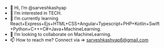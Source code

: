 - 👋 Hi, I’m @sarveshkashyap
- 👀 I’m interested in TECH.
- 🌱 I’m currently learning React+Express+Ejs+HTML+CSS+Angular+Typescript+PHP+Kotlin+Swift+Python+C+++C#+Java+MachineLearning.
- 💞️ I’m looking to collaborate on MachineLearning.
- 📫 How to reach me? Connect via => sarveshkashyap6@gmail.com
<!---
sarveshkashyap/sarveshkashyap is a ✨ special ✨ repository because its `README.md` (this file) appears on your GitHub profile.
You can click the Preview link to take a look at your changes.
--->
